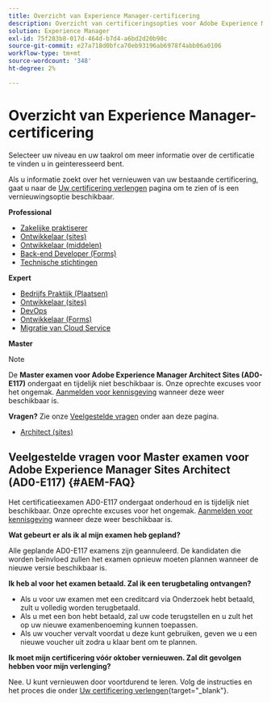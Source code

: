 ```yaml
---
title: Overzicht van Experience Manager-certificering
description: Overzicht van certificeringsopties voor Adobe Experience Manager
solution: Experience Manager
exl-id: 75f283b8-017d-464d-b7d4-a6bd2d20b90c
source-git-commit: e27a718d0bfca70eb93196ab6978f4abb06a0106
workflow-type: tm+mt
source-wordcount: '348'
ht-degree: 2%

---
```


# Overzicht van Experience Manager-certificering

Selecteer uw niveau en uw taakrol om meer informatie over de certificatie te vinden u in geinteresseerd bent.

Als u informatie zoekt over het vernieuwen van uw bestaande certificering, gaat u naar de [Uw certificering verlengen](/help/certifications/renew.md) pagina om te zien of is een vernieuwingsoptie beschikbaar.

**Professional**

* [Zakelijke praktiserer](/help/certifications/aem/aem-p-business.md) <!--AD0-E126-->
* [Ontwikkelaar (sites)](/help/certifications/aem/aem-sites-p-developer.md) <!--AD0-E123-->
* [Ontwikkelaar (middelen)](/help/certifications/aem/aem-assets-p-developer.md) <!--AD0-E129-->
* [Back-end Developer (Forms)](/help/certifications/aem/aem-forms-p-bedeveloper.md) <!--AD0-E127-->
* [Technische stichtingen](/help/certifications/aem/aem-p-foundations.md) <!--AD0-E132-->

**Expert**

* [Bedrijfs Praktijk (Plaatsen)](/help/certifications/aem/aem-sites-e-business.md) <!--AD0-E121-->
* [Ontwikkelaar (sites)](/help/certifications/aem/aem-sites-e-developer.md) <!--AD0-E134-->
* [DevOps](/help/certifications/aem/aem-devops-e-engineer.md) <!--AD0-E124-->
* [Ontwikkelaar (Forms)](/help/certifications/aem/aem-forms-e-developer.md) <!--AD0-E125-->
* [Migratie van Cloud Service](/help/certifications/aem/aem-cs-e-migration.md) <!--AD0-E136-->

**Master**

>[!NOTE]
>
>De **Master examen voor Adobe Experience Manager Architect Sites (AD0-E117)** ondergaat en tijdelijk niet beschikbaar is. Onze oprechte excuses voor het ongemak. [Aanmelden voor kennisgeving](https://forms.office.com/Pages/ResponsePage.aspx?id=Wht7-jR7h0OUrtLBeN7O4R3Iwdbolq9LpEOJ07Ii-i9URDdWMjUzODdITVoxQTNPVTZOSUNKUDhFQS4u) wanneer deze weer beschikbaar is.
>
>**Vragen?** Zie onze [Veelgestelde vragen](#AEM-FAQ) onder aan deze pagina.

* [Architect (sites)](/help/certifications/aem/aem-sites-m-architect.md) <!--AD0-E117-->



## Veelgestelde vragen voor Master examen voor Adobe Experience Manager Sites Architect (AD0-E117) {#AEM-FAQ}

Het certificatieexamen AD0-E117 ondergaat onderhoud en is tijdelijk niet beschikbaar. Onze oprechte excuses voor het ongemak. [Aanmelden voor kennisgeving](https://forms.office.com/Pages/ResponsePage.aspx?id=Wht7-jR7h0OUrtLBeN7O4R3Iwdbolq9LpEOJ07Ii-i9URDdWMjUzODdITVoxQTNPVTZOSUNKUDhFQS4u) wanneer deze weer beschikbaar is.

**Wat gebeurt er als ik al mijn examen heb gepland?**

Alle geplande AD0-E117 examens zijn geannuleerd. De kandidaten die worden beïnvloed zullen het examen opnieuw moeten plannen wanneer de nieuwe versie beschikbaar is.

**Ik heb al voor het examen betaald. Zal ik een terugbetaling ontvangen?**

* Als u voor uw examen met een creditcard via Onderzoek hebt betaald, zult u volledig worden terugbetaald.  
* Als u met een bon hebt betaald, zal uw code terugstellen en u zult het op uw nieuwe examenbenoeming kunnen toepassen.  
* Als uw voucher vervalt voordat u deze kunt gebruiken, geven we u een nieuwe voucher uit zodra u klaar bent om te plannen.

**Ik moet mijn certificering vóór oktober vernieuwen. Zal dit gevolgen hebben voor mijn verlenging?**

Nee. U kunt vernieuwen door voortdurend te leren. Volg de instructies en het proces die onder [Uw certificering verlengen](https://experienceleague.adobe.com/docs/certification/program/renew.html){target="_blank"}.

